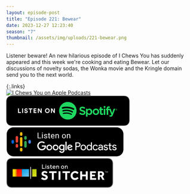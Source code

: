 ```yaml
---
layout: episode-post
title: "Episode 221: Bewear"
date: 2023-12-27 12:23:40
season: "7"
thumbnail: /assets/img/uploads/221-bewear.png
---
```

Listener beware! An new hilarious episode of I Chews You has suddenly appeared and this week we're cooking and eating Bewear. Let our discussions of novelty sodas, the Wonka movie and the Kringle domain send you to the next world.

{:.links}  
[![I Chews You on Apple Podcasts](https://linkmaker.itunes.apple.com/en-us/badge-lrg.svg?releaseDate=2019-04-16T00:00:00Z&kind=podcast&bubble=podcasts)](https://podcasts.apple.com/us/podcast/221-bewear/id1455409177?i=1000639857729)  [![I Chews You on Spotify](/assets/img/uploads/spotify-badge-button.svg)](https://open.spotify.com/episode/6UuVu7vIz7lsdtNrLoa1Tr?si=gON42M43S_yZE-096N3PDA)  [![I Chews You on Google Podcasts](/assets/img/uploads/google-podcasts-badge-button.svg)](https://podcasts.google.com/feed/aHR0cHM6Ly9mZWVkcy5saWJzeW4uY29tLzE2ODgyMS9yc3Ma)  [![I Chews You on Stitcher](/assets/img/uploads/stitcher-badge-button.svg)](undefined)